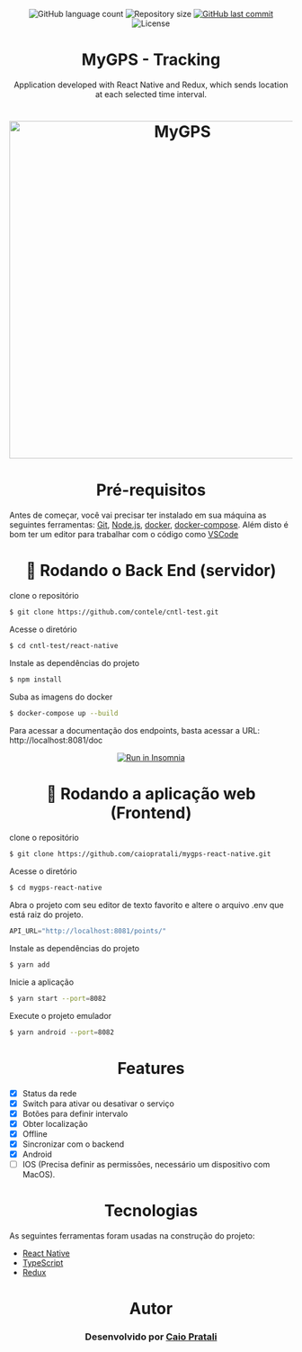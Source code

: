 <p align="center">
  <img alt="GitHub language count" src="https://img.shields.io/github/languages/count/caiopratali/mygps-react-native">

  <img alt="Repository size" src="https://img.shields.io/github/repo-size/caiopratali/mygps-react-native">
  
  <a href="https://github.com/caiopratali/mygps-react-native/commits/master">
    <img alt="GitHub last commit" src="https://img.shields.io/github/last-commit/caiopratali/mygps-react-native">
  </a>
    
   <img alt="License" src="https://img.shields.io/badge/license-MIT-brightgreen">


<h1 align="center">MyGPS - Tracking</h1>

<p align="center">Application developed with React Native and Redux, which sends location at each selected time interval.</p>

<h1 align="center">
  <img alt="MyGPS" title="#MyGPS" src="./assets/images/mygpsvideo.gif" height="600" />
</h1>

<h1 align="center">Pré-requisitos</h1>

Antes de começar, você vai precisar ter instalado em sua máquina as seguintes ferramentas:
[Git](https://git-scm.com), [Node.js](https://nodejs.org/en/), [docker](https://www.docker.com/), [docker-compose](https://docs.docker.com/compose/install/). 
Além disto é bom ter um editor para trabalhar com o código como [VSCode](https://code.visualstudio.com/)

<h1 align="center">🎲 Rodando o Back End (servidor)</h1>

clone o repositório
```bash
$ git clone https://github.com/contele/cntl-test.git
```
Acesse o diretório
```bash
$ cd cntl-test/react-native
```
Instale as dependências do projeto
```bash
$ npm install
```
Suba as imagens do docker
```bash
$ docker-compose up --build
```
Para acessar a documentação dos endpoints, basta acessar a URL: http://localhost:8081/doc

<p align="center">
  <a href="https://github.com/caiopratali/mygps-react-native/blob/main/assets/json/mygps-endpoints-insomnia.json" target="_blank"><img src="https://insomnia.rest/images/run.svg" alt="Run in Insomnia"></a>
</p>

<h1 align="center">🧭 Rodando a aplicação web (Frontend)</h1>

clone o repositório
```bash
$ git clone https://github.com/caiopratali/mygps-react-native.git
```
Acesse o diretório
```bash
$ cd mygps-react-native
```
Abra o projeto com seu editor de texto favorito e altere o arquivo .env que está raiz do projeto.
```js
API_URL="http://localhost:8081/points/"
```
Instale as dependências do projeto
```bash
$ yarn add
```
Inicie a aplicação
```bash
$ yarn start --port=8082
```
Execute o projeto emulador
```bash
$ yarn android --port=8082
```

<h1 align="center">Features</h1>

- [x] Status da rede
- [x] Switch para ativar ou desativar o serviço
- [x] Botões para definir intervalo
- [x] Obter localização
- [x] Offline
- [x] Sincronizar com o backend
- [x] Android
- [ ] IOS (Precisa definir as permissões, necessário um dispositivo com MacOS).

<h1 align="center">Tecnologias</h1>

As seguintes ferramentas foram usadas na construção do projeto:

- [React Native](https://reactnative.dev/)
- [TypeScript](https://www.typescriptlang.org/)
- [Redux](https://redux.js.org/)

<h1 align="center">Autor</h1>

<h3 align="center">Desenvolvido por <strong><a href="https://github.com/caiopratali">Caio Pratali</a></strong></h3>